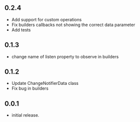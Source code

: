 ## 0.2.4

- Add support for custom operations
- Fix builders callbacks not showing the correct data parameter
- Add tests

## 0.1.3

- change name of listen property to observe in builders

## 0.1.2

- Update ChangeNotifierData class
- Fix bug in builders

## 0.0.1

- initial release.
